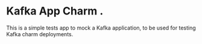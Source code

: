 # Kafka App Charm .

This is a simple tests app to mock a Kafka application, to be used for testing 
Kafka charm deployments. 